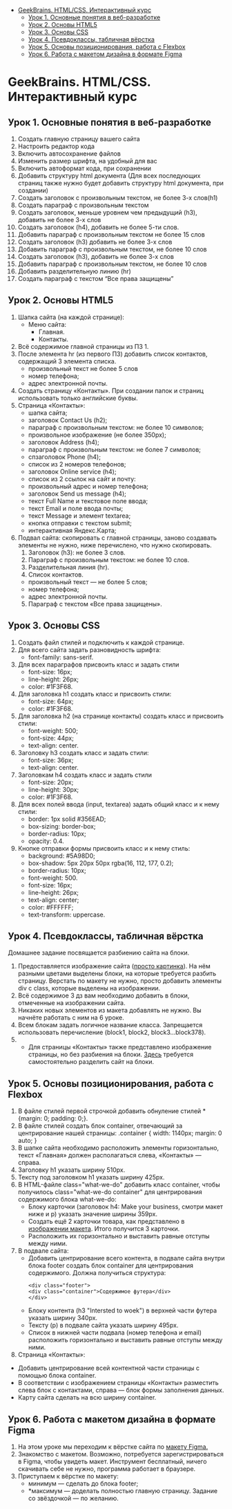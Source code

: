 - [GeekBrains. HTML/CSS. Интерактивный курс](#geekbrains-htmlcss-интерактивный-курс)
  - [Урок 1. Основные понятия в веб-разработке](#урок-1-основные-понятия-в-веб-разработке)
  - [Урок 2. Основы HTML5](#урок-2-основы-html5)
  - [Урок 3. Основы CSS](#урок-3-основы-css)
  - [Урок 4. Псевдоклассы, табличная вёрстка](#урок-4-псевдоклассы-табличная-вёрстка)
  - [Урок 5. Основы позиционирования, работа с Flexbox](#урок-5-основы-позиционирования-работа-с-flexbox)
  - [Урок 6. Работа с макетом дизайна в формате Figma](#урок-6-работа-с-макетом-дизайна-в-формате-figma)
# GeekBrains. HTML/CSS. Интерактивный курс
## Урок 1. Основные понятия в веб-разработке
  1.  Создать главную страницу вашего сайта
  2.  Настроить редактор кода
  3.  Включить автосохранение файлов
  4.  Изменить размер шрифта, на удобный для вас
  5.  Включить автоформат кода, при сохранении
  6.  Добавить структуру html документа (Для всех последующих страниц также нужно будет
      добавить структуру html документа, при создании)
  7.  Создать заголовок с произвольным текстом, не более 3-х слов(h1)
  8.  Создать параграф с произвольным текстом
  9.  Создать заголовок, меньше уровнем чем предыдущий (h3), добавить не более 3-х слов
  10. Создать заголовок (h4), добавить не более 5-ти слов.
  11. Добавить параграф с произвольным текстом не более 15 слов
  12. Создать заголовок (h3) добавить не более 3-х слов
  13. Добавить параграф с произвольным текстом, не более 10 слов
  14. Создать заголовок (h3), добавить не более 3-х слов
  15. Добавить параграф с произвольным текстом, не более 10 слов
  16. Добавить разделительную линию (hr)
  17. Создать параграф с текстом “Все права защищены”
## Урок 2. Основы HTML5
1. Шапка сайта (на каждой странице):
   - Меню сайта:
     - Главная.
     - Контакты.
2. Всё содержимое главной страницы из ПЗ 1.
3. После элемента hr (из первого ПЗ) добавить список контактов, содержащий 3 элемента
списка.
   - произвольный текст не более 5 слов
   - номер телефона;
   - адрес электронной почты.
4. Создать страницу «Контакты». При создании папок и страниц использовать только английские
буквы.
5. Страница «Контакты»:
   - шапка сайта;
   - заголовок Contact Us (h2);
   - параграф с произвольным текстом: не более 10 символов;
   - произвольное изображение (не более 350px);
   - заголовок Address (h4);
   - параграф с произвольным текстом: не более 7 символов;
   - спзаголовок Phone (h4);
   - список из 2 номеров телефонов;
   - заголовок Online service (h4);
   - список из 2 ссылок на сайт и почту:
   - произвольный адрес и номер телефона;
   - заголовок Send us message (h4);
   - текст Full Name и текстовое поле ввода;
   - текст Email и поле ввода почты;
   - текст Message и элемент textarea;
   - кнопка отправки с текстом submit;
   - интерактивная Яндекс.Карта;
6. Подвал сайта: скопировать с главной страницы, заново создавать элементы не нужно,
ниже перечислено, что нужно скопировать.
   1. Заголовок (h3): не более 3 слов.
   2. Параграф с произвольным текстом: не более 10 слов.
   3. Разделительная линия (hr).
   4. Список контактов.
    - произвольный текст — не более 5 слов;
    - номер телефона;
    - адрес электронной почты.
   5.   Параграф с текстом «Все права защищены».
## Урок 3. Основы CSS
1. Создать файл стилей и подключить к каждой странице.
2. Для всего сайта задать разновидность шрифта:
   - font-family: sans-serif.
3. Для всех параграфов присвоить класс и задать стили
   - font-size: 16px;
   - line-height: 26px;
   - color: #1F3F68.
4. Для заголовка h1 создать класс и присвоить стили:
   - font-size: 64px;
   - color: #1F3F68.
5. Для заголовка h2 (на странице контакты) создать класс и присвоить стили:
   - font-weight: 500;
   - font-size: 44px;
   - text-align: center.
6. Заголовку h3 создать класс и задать стили:
   - font-size: 36px;
   - text-align: center.
7. Заголовкам h4 создать класс и задать стили
   - font-size: 20px;
   - line-height: 30px;
   - color: #1F3F68.
8. Для всех полей ввода (input, textarea) задать общий класс и к нему стили:
   - border: 1px solid #356EAD;
   - box-sizing: border-box;
   - border-radius: 10px;
   - opacity: 0.4.
9. Кнопке отправки формы присвоить класс и к нему стиль:
   - background: #5A98D0;
   - box-shadow: 5px 20px 50px rgba(16, 112, 177, 0.2);
   - border-radius: 10px;
   - font-weight: 500.
   - font-size: 16px;
   - line-height: 26px;
   - text-align: center;
   - color: #FFFFFF;
   - text-transform: uppercase.
## Урок 4. Псевдоклассы, табличная вёрстка
Домашнее задание посвящается разбиению сайта на блоки.
1. Предоставляется изображение сайта ([просто картинка](https://www.figma.com/proto/4DoJjp5UUQzCQkJcoGXblW/html-css-Copy?node-id=1%3A966&scaling=min-zoom)). На нём разными цветами выделены
блоки, на которые требуется разбить страницу. Верстать по макету не нужно, просто добавить
элементы div c class, которые выделены на изображении.
2. Всё содержимое 3 дз вам необходимо добавить в блоки, отмеченные на изображении сайта.
3. Никаких новых элементов из макета добавлять не нужно. Вы начнёте работать с ним на 6
уроке.
4. Всем блокам задать логичное название класса. Запрещается использовать перечисление
(block1, block2, block3...block378).
5. * Для страницы «Контакты» также представлено изображение страницы, но без разбиения на
блоки. [Здесь](https://www.figma.com/proto/AOKabCJEdEqr9ZZEaJ0IMS/html%2Fcss-(Copy)?node-id=1%3A811&scaling=min-zoom) требуется самостоятельно разделить сайт на блоки.
## Урок 5. Основы позиционирования, работа с Flexbox
1. В файле стилей первой строчкой добавить обнуление стилей * {margin: 0; padding: 0;}.
2. В файле стилей создать блок container, отвечающий за центрирование нашей страницы:
.container { width: 1140px; margin: 0 auto; }
3. В шапке сайта необходимо расположить элементы горизонтально, текст «Главная» должен
располагаться слева, «Контакты» — справа.
4. Заголовку h1 указать ширину 510px.
5. Тексту под заголовком h1 указать ширину 425px.
6. В HTML-файле class="what-we-do" добавить класс container, чтобы получилось
class="what-we-do container" для центрирования содержимого блока what-we-do:
   -  Блоку карточки (заголовок h4: Make your business, смотри макет ниже и p) указать
   значение ширины 359px.
   -  Создать ещё 2 карточки товара, как представлено в [изображении макета](https://www.figma.com/proto/4DoJjp5UUQzCQkJcoGXblW/html%2Fcss-(Copy)?node-id=1%3A966&scaling=min-zoom). Итого
   получится 3 карточки.
   - Расположить их горизонтально и выставить равные отступы между ними.
7. В подвале сайта:
   - Добавить центрирование всего контента, в подвале сайта внутри блока footer
   создать блок container для центрирования содержимого. Должна получиться
   структура:
      ```
      <div class="footer">
      <div class="container">Содержимое футера</div>
      </div>
      ```
   -  Блоку контента (h3 "Intersted to woek") в верхней части футера указать ширину 340px.
   - Тексту (p) в подвале сайта указать ширину 495px.
   -  Список в нижней части подвала (номер телефона и email) расположить горизонтально
и выставить равные отступы между ними.
8. Страница «Контакты»:
- Добавить центрирование всей контентной части страницы с помощью блока
container.
- В соответствии с изображением страницы «Контакты» разместить слева блок с
контактами, справа — блок формы заполнения данных.
- Карту сайта сделать на всю ширину container.
## Урок 6. Работа с макетом дизайна в формате Figma
1. На этом уроке мы переходим к вёрстке сайта по [макету Figma.](https://www.figma.com/file/AOKabCJEdEqr9ZZEaJ0IMS/html%2Fcss-(Copy)?node-id=1%3A811)
2. Знакомство с макетом. Возможно, потребуется зарегистрироваться в Figma, чтобы увидеть
макет. Инструмент бесплатный, ничего скачивать себе не нужно, программа работает в
браузере.
3. Приступаем к вёрстке по макету:
   - минимум — сделать до блока footer;
   - *максимум — доделать полностью главную страницу.
   Задание со звёздочкой — по желанию.